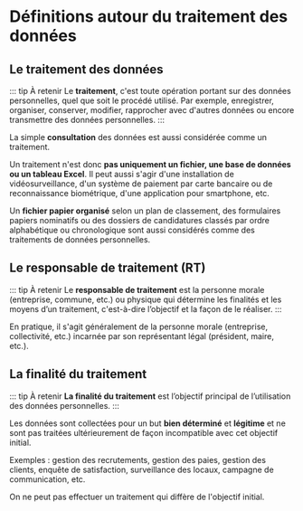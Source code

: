 # Définitions autour du traitement des données

## Le traitement des données

::: tip À retenir
Le **traitement**, c'est toute opération portant sur des données personnelles, quel que soit le procédé utilisé. 
Par exemple, enregistrer, organiser, conserver, modifier, rapprocher avec d'autres données ou encore transmettre des données personnelles.
:::


La simple **consultation** des données est aussi considérée comme un traitement.

Un traitement n'est donc **pas uniquement un fichier, une base de données ou un tableau Excel**. 
Il peut aussi s'agir d'une installation de vidéosurveillance, d'un système de paiement par carte bancaire ou de reconnaissance biométrique, d'une application pour smartphone, etc.

Un **fichier papier organisé** selon un plan de classement, des formulaires papiers nominatifs ou des dossiers de candidatures 
classés par ordre alphabétique ou chronologique sont aussi considérés comme des traitements de données personnelles.

## Le responsable de traitement (RT)

::: tip À retenir
Le **responsable de traitement** est la personne morale (entreprise, commune, etc.) ou physique qui détermine les finalités et les moyens d’un traitement, 
c'est-à-dire l’objectif et la façon de le réaliser.
:::

En pratique, il s'agit généralement de la personne morale (entreprise, collectivité, etc.) incarnée par son représentant légal (président, maire, etc.).

## La finalité du traitement

::: tip À retenir
**La finalité du traitement** est l’objectif principal de l’utilisation des données personnelles.
:::

Les données sont collectées pour un but **bien déterminé** et **légitime** et ne sont pas traitées ultérieurement de façon incompatible avec cet objectif initial.

Exemples : gestion des recrutements, gestion des paies, gestion des clients, enquête de satisfaction, surveillance des locaux, campagne de communication, etc.

On ne peut pas effectuer un traitement qui diffère de l'objectif initial.
